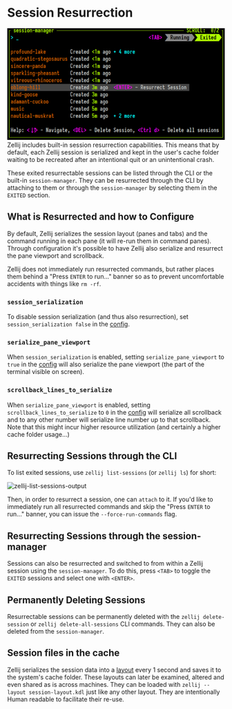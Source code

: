 # Session Resurrection
![zellij-session-manager-resurrection](img/zellij-session-manager-resurrection.png)
Zellij includes built-in session resurrection capabilities. This means that by default, each Zellij session is serialized and kept in the user's cache folder waiting to be recreated after an intentional quit or an unintentional crash.

These exited resurrectable sessions can be listed through the CLI or the built-in `session-manager`. They can be resurrected through the CLI by attaching to them or through the `session-manager` by selecting them in the `EXITED` section.

## What is Resurrected and how to Configure
By default, Zellij serializes the session layout (panes and tabs) and the command running in each pane (it will re-run them in command panes). Through configuration it's possible to have Zellij also serialize and resurrect the pane viewport and scrollback.

Zellij does not immediately run resurrected commands, but rather places them behind a "Press `ENTER` to run..." banner so as to prevent uncomfortable accidents with things like `rm -rf`.

### `session_serialization`
To disable session serialization (and thus also resurrection), set `session_serialization false` in the [config](./configuration.md).

### `serialize_pane_viewport`
When `session_serialization` is enabled, setting `serialize_pane_viewport` to `true` in the [config](./configuration.md) will also serialize the pane viewport (the part of the terminal visible on screen).

### `scrollback_lines_to_serialize`
When `serialize_pane_viewport` is enabled, setting `scrollback_lines_to_serialize` to `0` in the [config](./configuration.md) will serialize all scrollback and to any other number will serialize line number up to that scrollback. Note that this might incur higher resource utilization (and certainly a higher cache folder usage...)

## Resurrecting Sessions through the CLI
To list exited sessions, use `zellij list-sessions` (or `zellij ls`) for short:

![zellij-list-sessions-output](img/zellij-ls-resurrection.png)

Then, in order to resurrect a session, one can `attach` to it. If you'd like to immediately run all resurrected commands and skip the "Press `ENTER` to run..." banner, you can issue the `--force-run-commands` flag.

## Resurrecting Sessions through the session-manager
Sessions can also be resurrected and switched to from within a Zellij session using the `session-manager`. To do this, press `<TAB>` to toggle the `EXITED` sessions and select one with `<ENTER>`.

## Permanently Deleting Sessions
Resurrectable sessions can be permanently deleted with the `zellij delete-session` or `zellij delete-all-sessions` CLI commands. They can also be deleted from the `session-manager`.

## Session files in the cache
Zellij serializes the session data into a [layout](./layouts.md) every 1 second and saves it to the system's cache folder. These layouts can later be examined, altered and even shared as is across machines. They can be loaded with `zellij --layout session-layout.kdl` just like any other layout. They are intentionally Human readable to facilitate their re-use.
